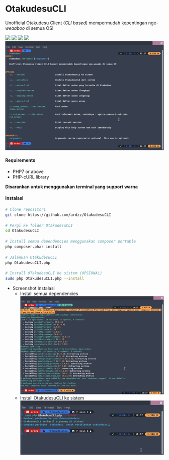 # OtakudesuCLI
Unofficial Otakudesu Client (_CLI based_) mempermudah kepentingan nge-_weaaboo_ di semua OS!

![](https://img.shields.io/github/stars/ardzz/OtakudesuCLI.svg?style=flat-square)
![](https://img.shields.io/github/forks/ardzz/OtakudesuCLI.svg?style=flat-square)
![](https://img.shields.io/github/issues/ardzz/OtakudesuCLI.svg?style=flat-square)
![](https://img.shields.io/badge/PHP-7.4.*-yellow?style=flat-square)
![Screenshot](screenshots/Screenshot_2020-10-23_14-27-17.png)

#### Requirements
- PHP7 or above
- PHP-cURL library

**Disarankan untuk menggunakan terminal yang support warna**

#### Instalasi
```bash
# Clone repositori
git clone https://github.com/ardzz/OtakudesuCLI

# Pergi ke folder OtakudesuCLI
cd OtakudesuCLI

# Install semua dependencies menggunakan composer portable
php composer.phar install

# Jalankan OtakudesuCLI
php OtakudesuCLI.php

# Install OTakudesuCLI ke sistem (OPSIONAL)
sudo php OtakudesuCLI.php --install
```
- Screenshot Instalasi
  - Install semua dependencies
     ![Screenshot](screenshots/Screenshot_2020-10-23_22-30-48.png)
  - Install OtakudesuCLI ke sistem
     ![Screenshot](screenshots/Screenshot_2020-10-23_22-37-32.png)
